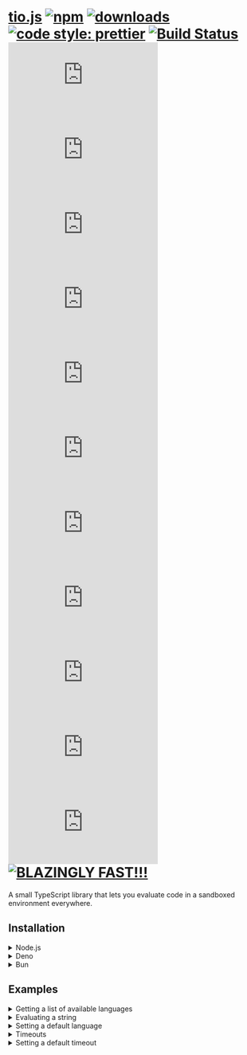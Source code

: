 # [tio.js][npm-url] [![npm][npm-image]][npm-url] [![downloads][downloads-image]][downloads-url] [![code style: prettier][prettier-image]][prettier-url] [![Build Status][ci-image]][ci-url] [![npm vulnerabilities][npm-vulnerabilities-image]][npm-vulnerabilities-url] [![github vulnerabilities][github-vulnerabilities-image]][github-url] [![languages][languages-image]][github-url] [![npms.io popularity score][npms-io-popularity-image]][npms-io-url] [![npms.io quality score][npms-io-quality-image]][npms-io-url] [![npms.io maintenance score][npms-io-maintenance-image]][npms-io-url] [![npms.io final score][npms-io-final-image]][npms-io-url] [![libraries.io dependents][libraries-io-dependents-image]][libraries-io-url] [![libraries.io score][libraries-io-score-image]][libraries-io-url] [![github code size][github-code-size-image]][github-url] [![license][github-license-image]][github-license-url] [![BLAZINGLY FAST!!!][blazingly-fast-image]][blazingly-fast-url]

[npm-image]: https://img.shields.io/npm/v/tio.js.svg?style=flat-square
[npm-url]: https://npmjs.org/package/tio.js
[downloads-image]: https://img.shields.io/npm/dm/tio.js.svg?style=flat-square
[downloads-url]: https://npmjs.org/package/tio.js
[prettier-image]: https://img.shields.io/badge/code_style-prettier-ff69b4.svg?style=flat-square
[prettier-url]: https://github.com/prettier/prettier
[ci-image]: https://github.com/null8626/tio.js/workflows/CI/badge.svg
[ci-url]: https://github.com/null8626/tio.js/actions
[npm-vulnerabilities-image]: https://img.shields.io/snyk/vulnerabilities/npm/tio.js?style=flat-square
[npm-vulnerabilities-url]: https://snyk.io/advisor/npm-package/tio.js
[github-vulnerabilities-image]: https://img.shields.io/snyk/vulnerabilities/github/null8626/tio.js?style=flat-square
[languages-image]: https://img.shields.io/github/languages/top/null8626/tio.js?style=flat-square
[npms-io-url]: https://npms.io/search?q=tio.js
[npms-io-popularity-image]: https://img.shields.io/npms-io/popularity-score/tio.js?style=flat-square
[npms-io-quality-image]: https://img.shields.io/npms-io/quality-score/tio.js?style=flat-square
[npms-io-maintenance-image]: https://img.shields.io/npms-io/maintenance-score/tio.js?style=flat-square
[npms-io-final-image]: https://img.shields.io/npms-io/final-score/tio.js?style=flat-square
[libraries-io-dependents-image]: https://img.shields.io/librariesio/dependents/npm/tio.js?style=flat-square
[libraries-io-score-image]: https://img.shields.io/librariesio/sourcerank/npm/tio.js?style=flat-square
[libraries-io-url]: https://libraries.io/npm/tio.js
[github-url]: https://github.com/null8626/tio.js
[github-code-size-image]: https://img.shields.io/github/languages/code-size/null8626/tio.js?style=flat-square
[github-license-image]: https://img.shields.io/npm/l/tio.js?style=flat-square
[github-license-url]: https://github.com/null8626/tio.js/blob/master/LICENSE
[blazingly-fast-image]: https://img.shields.io/badge/speed-BLAZINGLY%20FAST!!!%20%F0%9F%94%A5%F0%9F%9A%80%F0%9F%92%AA%F0%9F%98%8E-brightgreen.svg?style=flat-square
[blazingly-fast-url]: https://twitter.com/acdlite/status/974390255393505280

A small TypeScript library that lets you evaluate code in a sandboxed environment everywhere.

## Installation

<details>
<summary>Node.js</summary>

In your shell:

```console
$ npm install tio.js
```

In your code:

```js
import tio from 'tio.js'
```

</details>
<details>
<summary>Deno</summary>

In your code:

```js
import tio from 'npm:tio.js'
```

</details>
<details>
<summary>Bun</summary>

In your shell:

```console
$ bun install tio.js
```

In your code:

```js
import tio from 'tio.js'
```

</details>

## Examples

<details>
<summary>Getting a list of available languages</summary>

```js
console.log(tio.languages)
```

</details>
<details>
<summary>Evaluating a string</summary>

Evaluating a string is really simple.

```js
// Evaluate a code (Node.js is the default language).
let response = await tio('console.log("Hello, World!");')

console.log(response)

// Evaluate a code from another programming language (e.g. Python).
response = await tio('print("Hello, World!")', 'python3')

console.log(response)
```

**Console output (for the first `console.log`):**

```js
{
  output: 'Hello, World!\n',
  language: 'javascript-node',
  timedOut: false,
  realTime: 0.069,
  userTime: 0.069,
  sysTime: 0.069,
  CPUshare: 99.99,
  exitCode: 0
}
```

</details>
<details>
<summary>Setting a default language</summary>

Set a default language so you don't have to repeat the same arguments all over again.

```js
tio.defaultLanguage = 'python3'

const response = await tio('print("Hello, World!")')

console.log(response)
```

</details>
<details>
<summary>Timeouts</summary>

Use this to contain scripts that runs longer than it should've been. **(e.g. infinite loop)**

```js
// Make the response time out after waiting for 10000 ms (10 seconds).
const response = await tio('for (;;);', 'javascript-node', 10000)

console.log(response)
```

**Console output:**

```js
{
  output: 'Request timed out after 10000ms',
  language: 'javascript-node',
  timedOut: true,
  realTime: 10,
  userTime: 10,
  sysTime: 10,
  CPUshare: 0,
  exitCode: 0
}
```

</details>
<details>
<summary>Setting a default timeout</summary>

Just like setting a default language beforehand, you can set default timeouts so you don't have to enter the same arguments again.

```js
tio.defaultTimeout = 10000

const response = await tio('for (;;);', 'javascript-node')

console.log(response) // Does the same as the example before.
```

</details>